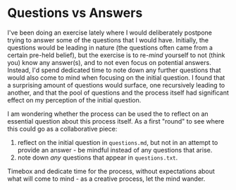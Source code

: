 Questions vs Answers
====================

I've been doing an exercise lately where I would deliberately postpone trying to
answer some of the questions that I would have. Initially, the questions would be
leading in nature (the questions often came from a certain pre-held belief), 
but the exercise is to re-*mind* yourself to not (think you) know any answer(s), and to 
not even focus on potential answers. Instead, I'd spend dedicated time to note down
any further questions that would also come to mind when focusing on the initial question. 
I found that a surprising amount of questions would surface, one recursively 
leading to another, and that the pool of questions and the process itself had
significant effect on my perception of the initial question.

I am wondering whether the process can be used the to reflect on an 
essential question about this process itself. As a first "round" to see where this
could go as a collaborative piece:

1. reflect on the initial question in `questions.md`, but not in an attempt 
   to provide an answer - be mindful instead of any questions that arise.
2. note down *any* questions that appear in `questions.txt`.

Timebox and dedicate time for the process, without expectations about what 
will come to mind - as a creative process, let the mind wander.


